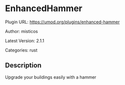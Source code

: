 # EnhancedHammer

Plugin URL: https://umod.org/plugins/enhanced-hammer

Author: misticos

Latest Version: 2.1.1

Categories: rust

## Description

Upgrade your buildings easily with a hammer
